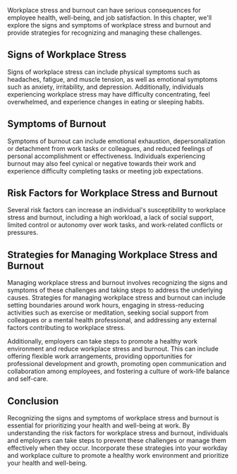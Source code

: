 
Workplace stress and burnout can have serious consequences for employee health, well-being, and job satisfaction. In this chapter, we'll explore the signs and symptoms of workplace stress and burnout and provide strategies for recognizing and managing these challenges.

Signs of Workplace Stress
-------------------------

Signs of workplace stress can include physical symptoms such as headaches, fatigue, and muscle tension, as well as emotional symptoms such as anxiety, irritability, and depression. Additionally, individuals experiencing workplace stress may have difficulty concentrating, feel overwhelmed, and experience changes in eating or sleeping habits.

Symptoms of Burnout
-------------------

Symptoms of burnout can include emotional exhaustion, depersonalization or detachment from work tasks or colleagues, and reduced feelings of personal accomplishment or effectiveness. Individuals experiencing burnout may also feel cynical or negative towards their work and experience difficulty completing tasks or meeting job expectations.

Risk Factors for Workplace Stress and Burnout
---------------------------------------------

Several risk factors can increase an individual's susceptibility to workplace stress and burnout, including a high workload, a lack of social support, limited control or autonomy over work tasks, and work-related conflicts or pressures.

Strategies for Managing Workplace Stress and Burnout
----------------------------------------------------

Managing workplace stress and burnout involves recognizing the signs and symptoms of these challenges and taking steps to address the underlying causes. Strategies for managing workplace stress and burnout can include setting boundaries around work hours, engaging in stress-reducing activities such as exercise or meditation, seeking social support from colleagues or a mental health professional, and addressing any external factors contributing to workplace stress.

Additionally, employers can take steps to promote a healthy work environment and reduce workplace stress and burnout. This can include offering flexible work arrangements, providing opportunities for professional development and growth, promoting open communication and collaboration among employees, and fostering a culture of work-life balance and self-care.

Conclusion
----------

Recognizing the signs and symptoms of workplace stress and burnout is essential for prioritizing your health and well-being at work. By understanding the risk factors for workplace stress and burnout, individuals and employers can take steps to prevent these challenges or manage them effectively when they occur. Incorporate these strategies into your workday and workplace culture to promote a healthy work environment and prioritize your health and well-being.

